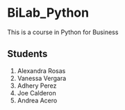# BiLab_Python
This is a course in Python for Business

## Students
1. Alexandra Rosas
2. Vanessa Vergara
3. Adhery Perez
4. Joe Calderon
5. Andrea Acero
